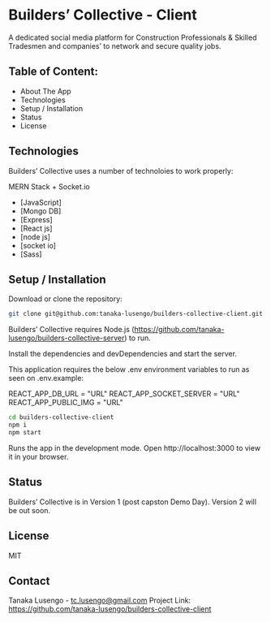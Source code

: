 # Builders’ Collective - Client

A dedicated social media platform for Construction Professionals & Skilled Tradesmen and companies’ to network and secure quality jobs.

## Table of Content:
- About The App
- Technologies
- Setup / Installation 
- Status
- License

## Technologies

Builders’ Collective uses a number of technoloies to work properly:

MERN Stack + Socket.io
- [JavaScript]
- [Mongo DB] 
- [Express] 
- [React js]
- [node js] 
- [socket io] 
- [Sass]

## Setup / Installation

Download or clone the repository: 
```sh
git clone git@github.com:tanaka-lusengo/builders-collective-client.git
```
Builders’ Collective requires Node.js (https://github.com/tanaka-lusengo/builders-collective-server) to run.

Install the dependencies and devDependencies and start the server.

This application requires the below .env environment variables to run as seen on .env.example:

REACT_APP_DB_URL = "URL"
REACT_APP_SOCKET_SERVER = "URL"
REACT_APP_PUBLIC_IMG = "URL"


```sh
cd builders-collective-client
npm i
npm start
```

Runs the app in the development mode.
Open http://localhost:3000 to view it in your browser.

## Status
Builders’ Collective is in Version 1 (post capston Demo Day). Version 2 will be out soon.

## License

MIT

## Contact
Tanaka Lusengo - tc.lusengo@gmail.com
Project Link: https://github.com/tanaka-lusengo/builders-collective-client
